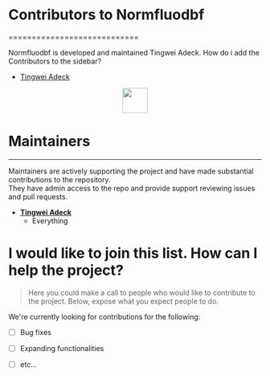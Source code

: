 <!--
Copyright (c) Recommenders contributors.
Licensed under the MIT License.
-->

# Contributors to Normfluodbf
============================

Normfluodbf is developed and maintained Tingwei Adeck. How do i add the Contributors to the sidebar?

* [Tingwei Adeck](https://github.com/alphaprime7)

<p align="center">
  <img src="https://contributors-img.web.app/image?repo=Alphaprime7/normfluodbf" width = 50/>
</p>


# Maintainers
---------------------------------------
Maintainers are actively supporting the project and have made substantial contributions to the repository.<br>
They have admin access to the repo and provide support reviewing issues and pull requests.

* **[Tingwei Adeck](https://github.com/AlphaPrime7)**
   * Everything

# I would like to join this list. How can I help the project?

> Here you could make a call to people who would like to contribute to the project. Below, expose what you expect people to do.

We're currently looking for contributions for the following:

- [ ] Bug fixes
- [ ] Expanding functionalities
- [ ] etc...
    
